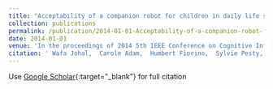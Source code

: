 ```yaml
---
title: "Acceptability of a companion robot for children in daily life situations"
collection: publications
permalink: /publication/2014-01-01-Acceptability-of-a-companion-robot-for-children-in-daily-life-situations
date: 2014-01-01
venue: 'In the proceedings of 2014 5th IEEE Conference on Cognitive Infocommunications (CogInfoCom)'
citation: ' Wafa Johal,  Carole Adam,  Humbert Fiorino,  Sylvie Pesty,  C{\&apos;e}line Jost,  Dominique Duhaut, &quot;Acceptability of a companion robot for children in daily life situations.&quot; In the proceedings of 2014 5th IEEE Conference on Cognitive Infocommunications (CogInfoCom), 2014.'
---
```

Use [Google Scholar](https://scholar.google.com/scholar?q=Acceptability+of+a+companion+robot+for+children+in+daily+life+situations){:target="_blank"} for full citation